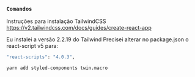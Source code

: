 ### `Comandos`

Instruções para instalação TailwindCSS
https://v2.tailwindcss.com/docs/guides/create-react-app

Eu instalei a versão 2.2.19 do Tailwind
Precisei alterar no package.json o react-script v5 para:

```bash
"react-scripts": "4.0.3",
```

```bash
yarn add styled-components twin.macro
```
